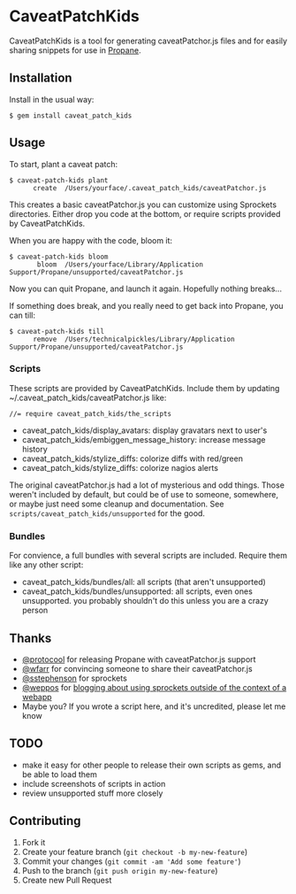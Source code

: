 # CaveatPatchKids

CaveatPatchKids is a tool for generating caveatPatchor.js files and for easily sharing snippets for use in [Propane](http://propaneapp.com/).

## Installation

Install in the usual way:

    $ gem install caveat_patch_kids

## Usage

To start, plant a caveat patch:

    $ caveat-patch-kids plant
          create  /Users/yourface/.caveat_patch_kids/caveatPatchor.js

This creates a basic caveatPatchor.js you can customize using Sprockets directories. Either drop you code at the bottom, or require scripts provided by CaveatPatchKids.

When you are happy with the code, bloom it:

    $ caveat-patch-kids bloom
           bloom  /Users/yourface/Library/Application Support/Propane/unsupported/caveatPatchor.js 

Now you can quit Propane, and launch it again. Hopefully nothing breaks...

If something does break, and you really need to get back into Propane, you can till:

    $ caveat-patch-kids till
          remove  /Users/technicalpickles/Library/Application Support/Propane/unsupported/caveatPatchor.js
    
### Scripts

These scripts are provided by CaveatPatchKids. Include them by updating ~/.caveat_patch_kids/caveatPatchor.js like:

    //= require caveat_patch_kids/the_scripts

* caveat_patch_kids/display_avatars: display gravatars next to user's
* caveat_patch_kids/embiggen_message_history: increase message history
* caveat_patch_kids/stylize_diffs: colorize diffs with red/green
* caveat_patch_kids/stylize_diffs: colorize nagios alerts

The original caveatPatchor.js had a lot of mysterious and odd things. Those weren't included by default, but could be of use to someone, somewhere, or maybe just need some cleanup and documentation. See `scripts/caveat_patch_kids/unsupported` for the good.

### Bundles

For convience, a full bundles with several scripts are included. Require them like any other script:

* caveat_patch_kids/bundles/all: all scripts (that aren't unsupported)
* caveat_patch_kids/bundles/unsupported: all scripts, even ones unsupported. you probably shouldn't do this unless you are a crazy person

## Thanks

* [@protocool](https://github.com/protocool) for releasing Propane with caveatPatchor.js support
* [@wfarr](https://github.com/wfarr) for convincing someone to share their caveatPatchor.js
* [@sstephenson](https://github.com/sstephenson) for sprockets
* [@weppos](https://github.com/weppos) for [blogging about using sprockets outside of the context of a webapp](http://www.simonecarletti.com/blog/2011/09/using-sprockets-without-a-railsrack-project/)
* Maybe you? If you wrote a script here, and it's uncredited, please let me know

## TODO

* make it easy for other people to release their own scripts as gems, and be able to load them
* include screenshots of scripts in action
* review unsupported stuff more closely

## Contributing

1. Fork it
2. Create your feature branch (`git checkout -b my-new-feature`)
3. Commit your changes (`git commit -am 'Add some feature'`)
4. Push to the branch (`git push origin my-new-feature`)
5. Create new Pull Request
